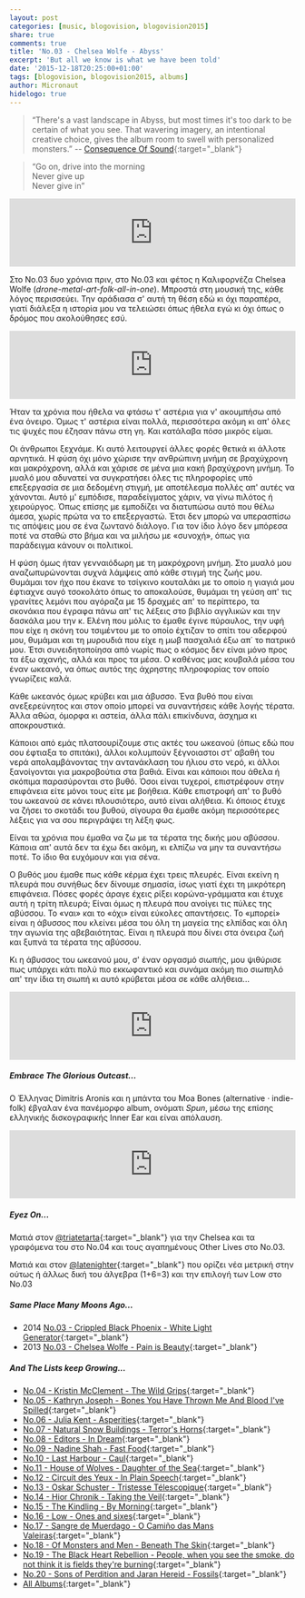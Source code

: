 ```yaml
---
layout: post
categories: [music, blogovision, blogovision2015]
share: true
comments: true
title: 'No.03 - Chelsea Wolfe - Abyss'
excerpt: 'But all we know is what we have been told'
date: '2015-12-18T20:25:00+01:00'
tags: [blogovision, blogovision2015, albums]
author: Micronaut
hidelogo: true
---
```

>&ldquo;There's a vast landscape in Abyss, but most times it's too dark to be certain of what you see. That wavering imagery, an intentional creative choice, gives the album room to swell with personalized monsters.&rdquo; -- [Consequence Of Sound](http://consequenceofsound.net/2015/07/album-review-chelsea-wolfe-abyss/){:target="_blank"}

>&ldquo;Go on, drive into the morning<br/>
>Never give up<br/>
>Never give in&rdquo;<br/>

<iframe style="border: 0; width: 100%; height: 120px;" src="https://bandcamp.com/EmbeddedPlayer/album=3091200220/size=large/bgcol=ffffff/linkcol=0687f5/tracklist=false/artwork=small/track=468914127/transparent=true/" seamless><a href="http://chelseawolfe.bandcamp.com/album/abyss">Abyss by CHELSEA WOLFE</a></iframe>

Στο No.03 δυο χρόνια πριν, στο Νο.03 και φέτος η Καλιφορνέζα Chelsea Wolfe (*drone-metal-art-folk-all-in-one*). Μπροστά στη μουσική της, κάθε λόγος περισσεύει. Την αράδιασα σ' αυτή τη θέση εδώ κι όχι παραπέρα, γιατί διάλεξα η ιστορία μου να τελειώσει όπως ήθελα εγώ κι όχι όπως ο δρόμος που ακολούθησες εσύ.

<iframe style="border: 0; width: 100%; height: 120px;" src="https://bandcamp.com/EmbeddedPlayer/album=3091200220/size=large/bgcol=ffffff/linkcol=0687f5/tracklist=false/artwork=small/track=2697170462/transparent=true/" seamless><a href="http://chelseawolfe.bandcamp.com/album/abyss">Abyss by CHELSEA WOLFE</a></iframe>

Ήταν τα χρόνια που ήθελα να φτάσω τ' αστέρια για ν' ακουμπήσω από ένα όνειρο. Όμως τ' αστέρια είναι πολλά, περισσότερα ακόμη κι απ' όλες τις ψυχές που έζησαν πάνω στη γη. Και κατάλαβα πόσο μικρός είμαι.

Οι άνθρωποι ξεχνάμε. Κι αυτό λειτουργεί άλλες φορές θετικά κι άλλοτε αρνητικά. Η φύση όχι μόνο χώρισε την ανθρώπινη μνήμη σε βραχύχρονη και μακρόχρονη, αλλά και χάρισε σε μένα μια κακή βραχύχρονη μνήμη. Το μυαλό μου αδυνατεί να συγκρατήσει  όλες τις πληροφορίες υπό επεξεργασία σε μια δεδομένη στιγμή, με αποτέλεσμα πολλές απ' αυτές να χάνονται. Αυτό μ' εμπόδισε, παραδείγματος χάριν, να γίνω πιλότος ή χειρούργος. Όπως επίσης με εμποδίζει να διατυπώσω αυτό που θέλω άμεσα, χωρίς πρώτα να το επεξεργαστώ. Έτσι δεν μπορώ να υπερασπίσω τις απόψεις μου σε ένα ζωντανό διάλογο. Για τον ίδιο λόγο δεν μπόρεσα ποτέ να σταθώ στο βήμα και να μιλήσω με «συνοχή», όπως για παράδειγμα κάνουν οι πολιτικοί. 

Η φύση όμως ήταν γενναιόδωρη με τη μακρόχρονη μνήμη. Στο μυαλό μου αναζωπυρώνονται συχνά λάμψεις από κάθε στιγμή της ζωής μου. Θυμάμαι τον ήχο που έκανε το τσίγκινο κουταλάκι με το οποίο η γιαγιά μου έφτιαχνε αυγό τσοκολάτο όπως το αποκαλούσε, θυμάμαι τη γεύση απ' τις γρανίτες λεμόνι που αγόραζα με 15 δραχμές απ' το περίπτερο, τα σκονάκια που έγραφα πάνω απ' τις λέξεις στο βιβλίο αγγλικών και την δασκάλα μου την κ. Ελένη που μόλις το έμαθε έγινε πύραυλος, την υφή που είχε η σκόνη του τσιμέντου με το οποίο έχτιζαν το σπίτι του αδερφού μου, θυμάμαι και τη μυρουδιά που είχε η μωβ πασχαλιά έξω απ΄ το πατρικό μου. Έτσι συνειδητοποίησα από νωρίς πως ο κόσμος δεν είναι μόνο προς τα έξω αχανής, αλλά και προς τα μέσα. Ο καθένας μας κουβαλά μέσα του έναν ωκεανό, να όπως αυτός της άχρηστης πληροφορίας τον οποίο γνωρίζεις καλά. 

Κάθε ωκεανός όμως κρύβει και μια άβυσσο. Ένα βυθό που είναι ανεξερεύνητος και στον οποίο μπορεί να συναντήσεις κάθε λογής τέρατα. Άλλα αθώα, όμορφα κι αστεία, άλλα πάλι επικίνδυνα, άσχημα κι αποκρουστικά.

Κάποιοι από εμάς πλατσουρίζουμε στις ακτές του ωκεανού (όπως εδώ που σου έφτιαξα το σπιτάκι), άλλοι κολυμπούν ξέγνοιαστοι στ' αβαθή του νερά απολαμβάνοντας την αντανάκλαση του ήλιου στο νερό, κι άλλοι ξανοίγονται για μακροβούτια στα βαθιά. Είναι και κάποιοι που άθελα ή σκόπιμα παρασύρονται στο βυθό. Όσοι είναι τυχεροί, επιστρέφουν στην επιφάνεια είτε μόνοι τους είτε με βοήθεια. Κάθε επιστροφή απ' το βυθό του ωκεανού σε κάνει πλουσιότερο, αυτό είναι αλήθεια. Κι όποιος έτυχε να ζήσει το σκοτάδι του βυθού, σίγουρα θα έμαθε ακόμη περισσότερες λέξεις για να σου περιγράψει τη λέξη φως.

Είναι τα χρόνια που έμαθα να ζω με τα τέρατα της δικής μου αβύσσου.  Κάποια απ' αυτά δεν τα έχω δει ακόμη, κι ελπίζω να μην τα συναντήσω ποτέ. Το ίδιο θα ευχόμουν και για σένα.

Ο βυθός μου έμαθε πως κάθε κέρμα έχει τρεις πλευρές. Είναι εκείνη η πλευρά που συνήθως δεν δίνουμε σημασία, ίσως γιατί έχει τη μικρότερη επιφάνεια. Πόσες φορές άραγε έχεις ρίξει κορώνα-γράμματα και έτυχε αυτή η τρίτη πλευρά; Είναι όμως η πλευρά που ανοίγει τις πύλες της αβύσσου. Το «ναι» και το «όχι» είναι εύκολες απαντήσεις. Το «μπορεί» είναι η άβυσσος που κλείνει μέσα του όλη τη μαγεία της ελπίδας και όλη την αγωνία της αβεβαιότητας. Είναι η πλευρά που δίνει στα όνειρα ζωή και ξυπνά τα τέρατα της αβύσσου. 

Κι η άβυσσος του ωκεανού μου, σ' έναν οργασμό σιωπής, μου ψιθύρισε πως υπάρχει κάτι πολύ πιο εκκωφαντικό και συνάμα ακόμη πιο σιωπηλό απ' την ίδια τη σιωπή κι αυτό κρύβεται μέσα σε κάθε αλήθεια...

<iframe style="border: 0; width: 100%; height: 120px;" src="https://bandcamp.com/EmbeddedPlayer/album=3091200220/size=large/bgcol=ffffff/linkcol=0687f5/tracklist=false/artwork=small/track=1850889645/transparent=true/" seamless><a href="http://chelseawolfe.bandcamp.com/album/abyss">Abyss by CHELSEA WOLFE</a></iframe>

<div class="text-divider"></div>

##### Embrace The Glorious Outcast...

Ο Έλληνας Dimitris Aronis και η μπάντα του Moa Bones (alternative · indie-folk) έβγαλαν ένα πανέμορφο album, ονόματι *Spun*, μέσω της επίσης ελληνικής δισκογραφικής Inner Ear και είναι απόλαυση. 

<iframe style="border: 0; width: 100%; height: 120px;" src="https://bandcamp.com/EmbeddedPlayer/album=1953590129/size=large/bgcol=ffffff/linkcol=0687f5/tracklist=false/artwork=small/track=2676037705/transparent=true/" seamless><a href="http://innerear.bandcamp.com/album/spun">Spun by Moa Bones</a></iframe>

<div class="text-divider"></div>

##### <i class="fa fa-hand-o-right"></i> Eyez Οn...

Ματιά στον [@triatetarta](https://triatetarta.wordpress.com/2015/12/18/%CF%84%CF%81%CE%AF%CE%B1-%CE%BF%CE%B9-%CE%B6%CF%89%CE%AD%CF%82-%CF%84%CF%89%CE%BD-%CE%AC%CE%BB%CE%BB%CF%89%CE%BD/){:target="_blank"} για την Chelsea και τα γραφόμενα του στο Νο.04 και τους αγαπημένους Other Lives στο Νο.03.

Ματιά και στον [@latenighter](http://latenighters-show.tumblr.com/post/135436706726/blogovision-2015-no-03){:target="_blank"} που ορίζει νέα μετρική στην ούτως ή άλλως δική του άλγεβρα (1+6=3) και την επιλογή των Low στο Νο.03

##### <i class="fa fa-hand-o-right"></i> Same Place Many Moons Ago...

* 2014 [No.03 - Crippled Black Phoenix - White Light Generator](/music/blogovision/blogovision2014/blogovision2014-no03/){:target="_blank"}
* 2013 [No.03 - Chelsea Wolfe - Pain is Beauty](/music/blogovision/blogovision2013/blogovision2013-no03/){:target="_blank"}

##### <i class="fa fa-hand-o-right"></i> And The Lists keep Growing...

* [No.04 - Kristin McClement - The Wild Grips](/music/blogovision/blogovision2015/blogovision2015-no04/){:target="_blank"}
* [No.05 - Kathryn Joseph - Bones You Have Thrown Me And Blood I've Spilled](/music/blogovision/blogovision2015/blogovision2015-no05/){:target="_blank"}
* [No.06 - Julia Kent - Asperities](/music/blogovision/blogovision2015/blogovision2015-no06/){:target="_blank"}
* [No.07 - Natural Snow Buildings - Terror's Horns](/music/blogovision/blogovision2015/blogovision2015-no07/){:target="_blank"}
* [No.08 - Editors - In Dream](/music/blogovision/blogovision2015/blogovision2015-no08/){:target="_blank"}
* [No.09 - Nadine Shah - Fast Food](/music/blogovision/blogovision2015/blogovision2015-no09/){:target="_blank"}
* [No.10 - Last Harbour - Caul](/music/blogovision/blogovision2015/blogovision2015-no10/){:target="_blank"}
* [No.11 - House of Wolves - Daughter of the Sea](/music/blogovision/blogovision2015/blogovision2015-no11/){:target="_blank"}
* [No.12 - Circuit des Yeux - In Plain Speech](/music/blogovision/blogovision2015/blogovision2015-no12/){:target="_blank"}
* [No.13 - Oskar Schuster - Tristesse Télescopique](/music/blogovision/blogovision2015/blogovision2015-no13/){:target="_blank"}
* [No.14 - Hior Chronik - Taking the Veil](/music/blogovision/blogovision2015/blogovision2015-no14/){:target="_blank"}
* [No.15 - The Kindling - By Morning](/music/blogovision/blogovision2015/blogovision2015-no15/){:target="_blank"}
* [No.16 - Low - Ones and sixes](/music/blogovision/blogovision2015/blogovision2015-no16/){:target="_blank"}
* [No.17 - Sangre de Muerdago - O Camiño das Mans Valeiras](/music/blogovision/blogovision2015/blogovision2015-no17/){:target="_blank"}
* [No.18 - Of Monsters and Men - Beneath The Skin](/music/blogovision/blogovision2015/blogovision2015-no18/){:target="_blank"}
* [No.19 - The Black Heart Rebellion - People, when you see the smoke, do not think it is fields they're burning](/music/blogovision/blogovision2015/blogovision2015-no19/){:target="_blank"}
* [No.20 - Sons of Perdition and Jaran Hereid - Fossils](/music/blogovision/blogovision2015/blogovision2015-no20/){:target="_blank"}
* [All Albums](/music/new-albums-2015/){:target="_blank"}